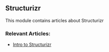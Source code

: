 ## Structurizr

This module contains articles about Structurizr

### Relevant Articles:
- [Intro to Structurizr](http://www.baeldung.com/structurizr)
